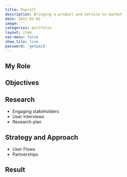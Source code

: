 ```yaml
---
title: Payroll
description: Bringing a product and service to market
date: 2021-01-01
image: ''
categories: portfolio
layout: item
nav-menu: false
show_tile: true
password: 'getpaid'
---
```


## My Role

## Objectives

## Research

* Engaging stakeholders
* User interviews
* Research plan

## Strategy and Approach

* User Flows
* Partnerships

## Result

